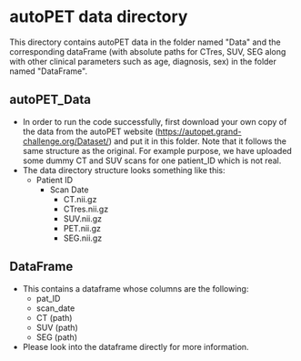# autoPET data directory

This directory contains autoPET data in the folder named "Data" and the corresponding dataFrame (with absolute paths for CTres, SUV, SEG along with other clinical parameters such as age, diagnosis, sex) in the folder named "DataFrame".

## autoPET_Data
* In order to run the code successfully, first download your own copy of the data from the autoPET website (https://autopet.grand-challenge.org/Dataset/) and put it in this folder. Note that it follows the same structure as the original. For example purpose, we have uploaded some dummy CT and SUV scans for one patient_ID which is not real.
* The data directory structure looks something like this:
  - Patient ID
    - Scan Date
      - CT.nii.gz
      - CTres.nii.gz
      - SUV.nii.gz
      - PET.nii.gz
      - SEG.nii.gz
     
## DataFrame
* This contains a dataframe whose columns are the following:
  * pat_ID
  * scan_date
  * CT (path)
  * SUV (path)
  * SEG (path)
* Please look into the dataframe directly for more information.
